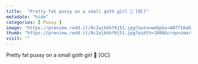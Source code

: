 ```yaml
---
title:  "Pretty fat pussy on a small goth girl 🖤 [OC]"
metadate: "hide"
categories: [ Pussy ]
image: "https://preview.redd.it/8c2ajkbhf8j51.jpg?auto=webp&s=48f710a810d8e9680b8c7d1f6b39a7a802a92503"
thumb: "https://preview.redd.it/8c2ajkbhf8j51.jpg?width=1080&crop=smart&auto=webp&s=7241c1dedc710b013bbb730ad2c9e2d775178946"
visit: ""
---
```

Pretty fat pussy on a small goth girl 🖤 [OC]
